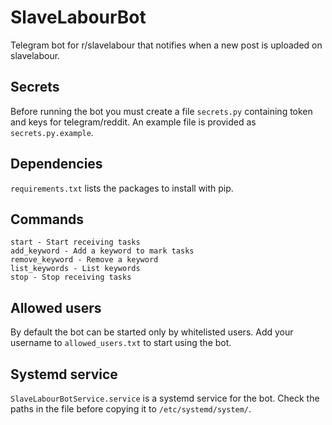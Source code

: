 # SlaveLabourBot
Telegram bot for r/slavelabour that notifies when a new post is uploaded on slavelabour.

## Secrets
Before running the bot you must create a file `secrets.py` containing token and keys for telegram/reddit. An example file is provided as `secrets.py.example`.

## Dependencies
`requirements.txt` lists the packages to install with pip.

## Commands
```
start - Start receiving tasks
add_keyword - Add a keyword to mark tasks
remove_keyword - Remove a keyword
list_keywords - List keywords
stop - Stop receiving tasks
```

## Allowed users
By default the bot can be started only by whitelisted users. Add your username to `allowed_users.txt` to start using the bot.

## Systemd service
`SlaveLabourBotService.service` is a systemd service for the bot. Check the paths in the file before copying it to `/etc/systemd/system/`.

